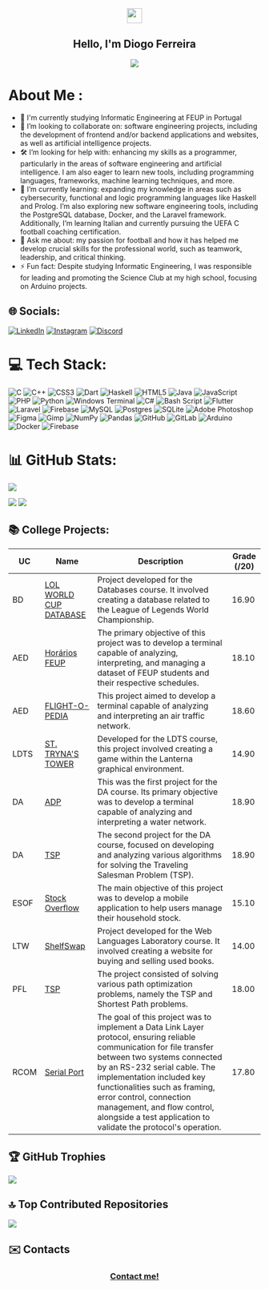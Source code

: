<div align = "center">
<img href="center" src="https://raw.githubusercontent.com/MartinHeinz/MartinHeinz/master/wave.gif" width="30px">
<h2 align = "center" >Hello, I'm Diogo Ferreira </h2>
  <img src="https://komarev.com/ghpvc/?username=DiogoFerreira2004&color=blue&style=for-the-badge"></img>
</div>

# About Me :

- 🎯 I'm currently studying Informatic Engineering at FEUP in Portugal
- 🤝 I’m looking to collaborate on: software engineering projects, including the development of frontend and/or backend applications and websites, as well as artificial intelligence projects.
- 🛠️ I’m looking for help with: enhancing my skills as a programmer, particularly in the areas of software engineering and artificial intelligence. I am also eager to learn new tools, including programming languages, frameworks, machine learning techniques, and more.
- 🌱 I’m currently learning: expanding my knowledge in areas such as cybersecurity, functional and logic programming languages like Haskell and Prolog. I’m also exploring new software engineering tools, including the PostgreSQL database, Docker, and the Laravel framework. Additionally, I’m learning Italian and currently pursuing the UEFA C football coaching certification.
- 💬 Ask me about: my passion for football and how it has helped me develop crucial skills for the professional world, such as teamwork, leadership, and critical thinking.
- ⚡ Fun fact: Despite studying Informatic Engineering, I was responsible for leading and promoting the Science Club at my high school, focusing on Arduino projects.

## 🌐 Socials:
[![LinkedIn](https://img.shields.io/badge/LinkedIn-%230077B5.svg?logo=linkedin&logoColor=white)](https://www.linkedin.com/in/diogo-ferreira-0bb4302b7/) [![Instagram](https://img.shields.io/badge/Instagram-%23E4405F.svg?logo=Instagram&logoColor=white)](https://instagram.com/diogoferreira_14) [![Discord](https://img.shields.io/badge/Discord-%237289DA.svg?logo=discord&logoColor=white)](https://discord.gg/ronaldodajuventus) 

# 💻 Tech Stack:
![C](https://img.shields.io/badge/c-%2300599C.svg?style=for-the-badge&logo=c&logoColor=white) ![C++](https://img.shields.io/badge/c++-%2300599C.svg?style=for-the-badge&logo=c%2B%2B&logoColor=white) ![CSS3](https://img.shields.io/badge/css3-%231572B6.svg?style=for-the-badge&logo=css3&logoColor=white) ![Dart](https://img.shields.io/badge/dart-%230175C2.svg?style=for-the-badge&logo=dart&logoColor=white) ![Haskell](https://img.shields.io/badge/Haskell-5e5086?style=for-the-badge&logo=haskell&logoColor=white) ![HTML5](https://img.shields.io/badge/html5-%23E34F26.svg?style=for-the-badge&logo=html5&logoColor=white) ![Java](https://img.shields.io/badge/java-%23ED8B00.svg?style=for-the-badge&logo=openjdk&logoColor=white) ![JavaScript](https://img.shields.io/badge/javascript-%23323330.svg?style=for-the-badge&logo=javascript&logoColor=%23F7DF1E) ![PHP](https://img.shields.io/badge/php-%23777BB4.svg?style=for-the-badge&logo=php&logoColor=white) ![Python](https://img.shields.io/badge/python-3670A0?style=for-the-badge&logo=python&logoColor=ffdd54) ![Windows Terminal](https://img.shields.io/badge/Windows%20Terminal-%234D4D4D.svg?style=for-the-badge&logo=windows-terminal&logoColor=white) ![C#](https://img.shields.io/badge/c%23-%23239120.svg?style=for-the-badge&logo=csharp&logoColor=white) ![Bash Script](https://img.shields.io/badge/bash_script-%23121011.svg?style=for-the-badge&logo=gnu-bash&logoColor=white) ![Flutter](https://img.shields.io/badge/Flutter-%2302569B.svg?style=for-the-badge&logo=Flutter&logoColor=white) ![Laravel](https://img.shields.io/badge/laravel-%23FF2D20.svg?style=for-the-badge&logo=laravel&logoColor=white) ![Firebase](https://img.shields.io/badge/firebase-a08021?style=for-the-badge&logo=firebase&logoColor=ffcd34) ![MySQL](https://img.shields.io/badge/mysql-4479A1.svg?style=for-the-badge&logo=mysql&logoColor=white) ![Postgres](https://img.shields.io/badge/postgres-%23316192.svg?style=for-the-badge&logo=postgresql&logoColor=white) ![SQLite](https://img.shields.io/badge/sqlite-%2307405e.svg?style=for-the-badge&logo=sqlite&logoColor=white) ![Adobe Photoshop](https://img.shields.io/badge/adobe%20photoshop-%2331A8FF.svg?style=for-the-badge&logo=adobe%20photoshop&logoColor=white) ![Figma](https://img.shields.io/badge/figma-%23F24E1E.svg?style=for-the-badge&logo=figma&logoColor=white) ![Gimp](https://img.shields.io/badge/Gimp-657D8B?style=for-the-badge&logo=gimp&logoColor=FFFFFF) ![NumPy](https://img.shields.io/badge/numpy-%23013243.svg?style=for-the-badge&logo=numpy&logoColor=white) ![Pandas](https://img.shields.io/badge/pandas-%23150458.svg?style=for-the-badge&logo=pandas&logoColor=white) ![GitHub](https://img.shields.io/badge/github-%23121011.svg?style=for-the-badge&logo=github&logoColor=white) ![GitLab](https://img.shields.io/badge/gitlab-%23181717.svg?style=for-the-badge&logo=gitlab&logoColor=white) ![Arduino](https://img.shields.io/badge/-Arduino-00979D?style=for-the-badge&logo=Arduino&logoColor=white) ![Docker](https://img.shields.io/badge/docker-%230db7ed.svg?style=for-the-badge&logo=docker&logoColor=white) ![Firebase](https://img.shields.io/badge/firebase-%23039BE5.svg?style=for-the-badge&logo=firebase)
# 📊 GitHub Stats:

![](http://github-profile-summary-cards.vercel.app/api/cards/profile-details?username=DiogoFerreira2004&theme=2077)

![](http://github-profile-summary-cards.vercel.app/api/cards/stats?username=DiogoFerreira2004&theme=2077)
![](http://github-profile-summary-cards.vercel.app/api/cards/repos-per-language?username=DiogoFerreira2004&theme=2077)
                                                                                                        
## 📚 College Projects:

| UC   | Name      | Description                                                                                                                                                   | Grade (/20) |
|------|-----------|---------------------------------------------------------------------------------------------------------------------------------------------------------------|-------------|
| BD | [LOL WORLD CUP DATABASE](https://github.com/DiogoFerreira2004/BD)  |  Project developed for the Databases course. It involved creating a database related to the League of Legends World Championship.                                                                                                    | 16.90        |
| AED | [Horários FEUP](https://github.com/DiogoFerreira2004/AED/tree/master/projetoAED_1/projetoAED-main)  | The primary objective of this project was to develop a terminal capable of analyzing, interpreting, and managing a dataset of FEUP students and their respective schedules.                                                                                                   | 18.10        |
| AED | [FLIGHT-O-PEDIA](https://github.com/DiogoFerreira2004/AED/tree/master/ProjetoAED_2/ProjetoAED2-diogo)  | This project aimed to develop a terminal capable of analyzing and interpreting an air traffic network.                                                                                                 | 18.60        |
| LDTS | [ST. TRYNA'S TOWER](https://github.com/DiogoFerreira2004/LDTS/tree/master/project-l05gr03-main)  | Developed for the LDTS course, this project involved creating a game within the Lanterna graphical environment.                                                                                                    | 14.90        |
| DA | [ADP](https://github.com/DiogoFerreira2004/DA-First-Project)  | This was the first project for the DA course. Its primary objective was to develop a terminal capable of analyzing and interpreting a water network.                                                                                                    | 18.90        |
| DA | [TSP](https://github.com/DiogoFerreira2004/DA-Second-Project)  | The second project for the DA course, focused on developing and analyzing various algorithms for solving the Traveling Salesman Problem (TSP).                                                                                                | 18.90        |
| ESOF | [Stock Overflow](https://github.com/DiogoFerreira2004/ESOF)  | The main objective of this project was to develop a mobile application to help users manage their household stock.                                                                                              | 15.10        |
| LTW | [ShelfSwap](https://github.com/DiogoFerreira2004/LTW)  | Project developed for the Web Languages Laboratory course. It involved creating a website for buying and selling used books.                                                                                            | 14.00        |
| PFL | [TSP](https://github.com/DiogoFerreira2004/TSP)  | The project consisted of solving various path optimization problems, namely the TSP and Shortest Path problems.                                                                                           | 18.00       |
| RCOM | [Serial Port](https://github.com/DiogoFerreira2004/RCOM-Serial-Port)  | The goal of this project was to implement a Data Link Layer protocol, ensuring reliable communication for file transfer between two systems connected by an RS-232 serial cable. The implementation included key functionalities such as framing, error control, connection management, and flow control, alongside a test application to validate the protocol's operation.                                                                         | 17.80       |



## 🏆 GitHub Trophies
![](https://github-profile-trophy.vercel.app/?username=DiogoFerreira2004&theme=radical&no-frame=false&no-bg=false&margin-w=4)

## 🔝 Top Contributed Repositories
![](https://github-contributor-stats.vercel.app/api?username=DiogoFerreira2004&limit=5&theme=radical&combine_all_yearly_contributions=true)

## ✉️ Contacts
 
<h3 align = "center" ><a href="mailto:diogomfferreira2004@gmail.com">Contact me!</a></h3>
